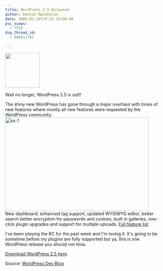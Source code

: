 ```yaml
---
title: WordPress 2.5 Released
author: Danesh Manoharan
date: 2008-03-29T19:31:15+00:00
pvc_views:
  - 7550
dsq_thread_id:
  - 896611781

---
```

<img loading="lazy" src="http://img212.imageshack.us/img212/1458/wp20squarebuttonhm5.gif" height="112" width="112" />

Wait no longer, WordPress 2.5 is out!!

The shiny new WordPress has gone through a major overhaul with tones of new features where mostly all new features were requested by the WordPress community.  
[<img loading="lazy" src="http://farm4.static.flickr.com/3225/2371962482_7bc1464d1a_o.png" alt="ss-1" border="0" height="303" width="466" />][1]  
New dashboard, enhanced tag support, updated WYSIWYG editor, better search better encryption for passwords and cookies, built in galleries, one-click plugin upgrades and support for multiple uploads. [Full feature list][2]

I've been playing the RC for the past week and I'm loving it. It's going to be sometime before my plugins are fully supported but ya, this is one WordPress release you should not miss.

[Download WordPress 2.5 here][3].

Source: [WordPress Dev Blog][2]

 [1]: http://www.flickr.com/photos/dannyportal/2371962482/ "ss-1 by vwvr9, on Flickr"
 [2]: http://wordpress.org/development/2008/03/wordpress-25-brecker/
 [3]: http://wordpress.org/download/